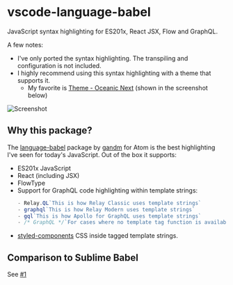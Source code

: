 # vscode-language-babel
JavaScript syntax highlighting for ES201x, React JSX, Flow and GraphQL.

A few notes:
- I've only ported the syntax highlighting. The transpiling and configuration is not included.
- I highly recommend using this syntax highlighting with a theme that supports it.
  - My favorite is [Theme - Oceanic Next](https://marketplace.visualstudio.com/items?itemName=naumovs.theme-oceanicnext) (shown in the screenshot below)

![Screenshot](https://raw.githubusercontent.com/mgmcdermott/vscode-language-babel/master/screenshot.png)

## Why this package?
The [language-babel](https://github.com/gandm/language-babel) package by [gandm](https://github.com/gandm) for Atom is the best highlighting I've seen for today's JavaScript. Out of the box it supports:
 - ES201x JavaScript
 - React (including JSX)
 - FlowType
 - Support for GraphQL code highlighting within template strings:
   ```javascript
   - Relay.QL`This is how Relay Classic uses template strings`
   - graphql`This is how Relay Modern uses template strings`
   - gql`This is how Apollo for GraphQL uses template strings`
   - /* GraphQL */`For cases where no template tag function is available`
   ```
 - [styled-components](https://github.com/styled-components/styled-components) CSS inside tagged template strings.

 ## Comparison to Sublime Babel
 See [#1](/mgmcdermott/vscode-language-babel/issues/1)

